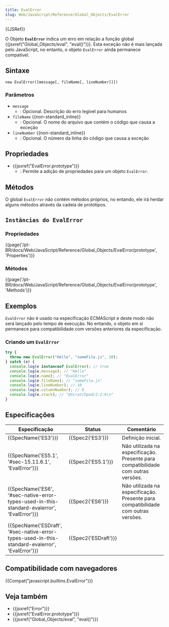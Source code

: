 ```yaml
---
title: EvalError
slug: Web/JavaScript/Reference/Global_Objects/EvalError
---
```


{{JSRef}}

O Objeto **`EvalError`** indica um erro em relação a função global {{jsxref("Global_Objects/eval", "eval()")}}. Esta exceção não é mais lançada pelo JavaScript, no entanto, o objeto `EvalError` ainda permanece compatível.

## Sintaxe

```
new EvalError([message[, fileName[, lineNumber]]])
```

### Parâmetros

- `message`
  - : Opcional. Descrição do erro legível para humanos
- `fileName` {{non-standard_inline}}
  - : Opcional. O nome do arquivo que contém o código que causa a exceção
- `lineNumber` {{non-standard_inline}}
  - : Opcional. O número da linha do código que causa a exceção

## Propriedades

- {{jsxref("EvalError.prototype")}}
  - : Permite a adição de propriedades para um objeto `EvalError`.

## Métodos

O global `EvalError` não contém métodos próprios, no entando, ele irá herdar alguns métodos através da cadeia de protótipos.

## `Instâncias do EvalError`

### Propriedades

{{page('/pt-BR/docs/Web/JavaScript/Reference/Global_Objects/EvalError/prototype', 'Properties')}}

### Métodos

{{page('/pt-BR/docs/Web/JavaScript/Reference/Global_Objects/EvalError/prototype', 'Methods')}}

## Exemplos

`EvalError` não é usado na especificação ECMAScript e deste modo não será lançado pelo tempo de execução. No entando, o objeto em si permanece para compatibilidade com versões anteriores da especificação.

### Criando um `EvalError`

```js
try {
  throw new EvalError("Hello", "someFile.js", 10);
} catch (e) {
  console.log(e instanceof EvalError); // true
  console.log(e.message); // "Hello"
  console.log(e.name); // "EvalError"
  console.log(e.fileName); // "someFile.js"
  console.log(e.lineNumber); // 10
  console.log(e.columnNumber); // 0
  console.log(e.stack); // "@Scratchpad/2:2:9\n"
}
```

## Especificações

| Especificação                                                                                   | Status               | Comentário                                                                        |
| ----------------------------------------------------------------------------------------------- | -------------------- | --------------------------------------------------------------------------------- |
| {{SpecName('ES3')}}                                                                             | {{Spec2('ES3')}}     | Definição inicial.                                                                |
| {{SpecName('ES5.1', '#sec-15.11.6.1', 'EvalError')}}                                            | {{Spec2('ES5.1')}}   | Não utilizada na especificação. Presente para compatibilidade com outras versões. |
| {{SpecName('ES6', '#sec-native-error-types-used-in-this-standard-evalerror', 'EvalError')}}     | {{Spec2('ES6')}}     | Não utilizada na especificação. Presente para compatibilidade com outras versões. |
| {{SpecName('ESDraft', '#sec-native-error-types-used-in-this-standard-evalerror', 'EvalError')}} | {{Spec2('ESDraft')}} |                                                                                   |

## Compatibilidade com navegadores

{{Compat("javascript.builtins.EvalError")}}

## Veja também

- {{jsxref("Error")}}
- {{jsxref("EvalError.prototype")}}
- {{jsxref("Global_Objects/eval", "eval()")}}
